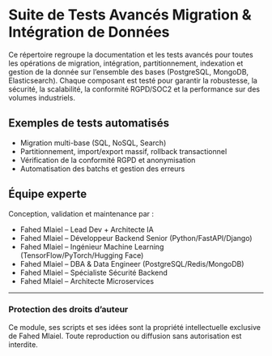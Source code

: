 # Suite de Tests Avancés Migration & Intégration de Données

Ce répertoire regroupe la documentation et les tests avancés pour toutes les opérations de migration, intégration, partitionnement, indexation et gestion de la donnée sur l’ensemble des bases (PostgreSQL, MongoDB, Elasticsearch). Chaque composant est testé pour garantir la robustesse, la sécurité, la scalabilité, la conformité RGPD/SOC2 et la performance sur des volumes industriels.

## Exemples de tests automatisés
- Migration multi-base (SQL, NoSQL, Search)
- Partitionnement, import/export massif, rollback transactionnel
- Vérification de la conformité RGPD et anonymisation
- Automatisation des batchs et gestion des erreurs

## Équipe experte
Conception, validation et maintenance par :
- Fahed Mlaiel – Lead Dev + Architecte IA
- Fahed Mlaiel – Développeur Backend Senior (Python/FastAPI/Django)
- Fahed Mlaiel – Ingénieur Machine Learning (TensorFlow/PyTorch/Hugging Face)
- Fahed Mlaiel – DBA & Data Engineer (PostgreSQL/Redis/MongoDB)
- Fahed Mlaiel – Spécialiste Sécurité Backend
- Fahed Mlaiel – Architecte Microservices

---
### Protection des droits d’auteur
Ce module, ses scripts et ses idées sont la propriété intellectuelle exclusive de Fahed Mlaiel. Toute reproduction ou diffusion sans autorisation est interdite.